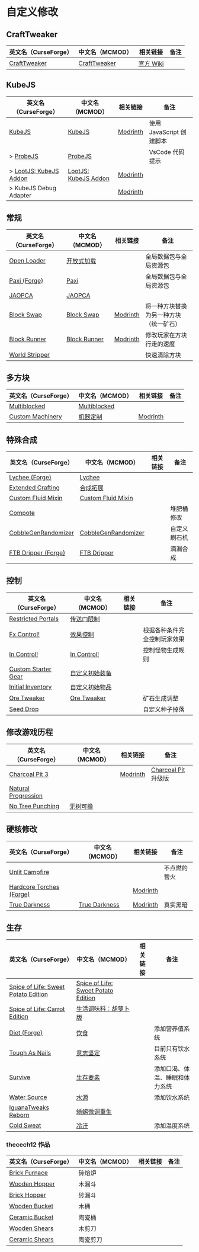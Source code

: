 # 自定义修改

## CraftTweaker

| 英文名（CurseForge）                                                      | 中文名（MCMOD）                                     | 相关链接                                  | 备注 |
| ------------------------------------------------------------------------- | --------------------------------------------------- | ----------------------------------------- | ---- |
| [CraftTweaker](https://www.curseforge.com/minecraft/mc-mods/crafttweaker) | [CraftTweaker](https://www.mcmod.cn/class/669.html) | [官方 Wiki](https://docs.blamejared.com/) |      |

## KubeJS

| 英文名（CurseForge）                                                                | 中文名（MCMOD）                                              | 相关链接                                                  | 备注                     |
| ----------------------------------------------------------------------------------- | ------------------------------------------------------------ | --------------------------------------------------------- | ------------------------ |
| [KubeJS](https://www.curseforge.com/minecraft/mc-mods/kubejs)                       | [KubeJS](https://www.mcmod.cn/class/2450.html)               | [Modrinth](https://modrinth.com/mod/kubejs)               | 使用 JavaScript 创建脚本 |
| > [ProbeJS](https://www.curseforge.com/minecraft/mc-mods/probejs)                   | [ProbeJS](https://www.mcmod.cn/class/6486.html)              |                                                           | VsCode 代码提示          |
| > [LootJS: KubeJS Addon](https://www.curseforge.com/minecraft/mc-mods/lootjs-forge) | [LootJS: KubeJS Addon](https://www.mcmod.cn/class/6327.html) | [Modrinth](https://modrinth.com/mod/lootjs)               |                          |
| > KubeJS Debug Adapter                                                              |                                                              | [Modrinth](https://modrinth.com/mod/kubejs-debug-adapter) |                          |

## 常规

| 英文名（CurseForge）                                                            | 中文名（MCMOD）                                      | 相关链接                                          | 备注                                   |
| ------------------------------------------------------------------------------- | ---------------------------------------------------- | ------------------------------------------------- | -------------------------------------- |
| [Open Loader](https://www.curseforge.com/minecraft/mc-mods/open-loader)         | [开放式加载](https://www.mcmod.cn/class/3002.html)   |                                                   | 全局数据包与全局资源包                 |
| [Paxi (Forge)](https://www.curseforge.com/minecraft/mc-mods/paxi-forge)         | [Paxi](https://www.mcmod.cn/class/4615.html)         |                                                   | 全局数据包与全局资源包                 |
| [JAOPCA](https://www.curseforge.com/minecraft/mc-mods/jaopca)                   | [JAOPCA](https://www.mcmod.cn/class/878.html)        |                                                   |                                        |
| [Block Swap](https://www.curseforge.com/minecraft/mc-mods/block-swap)           | [Block Swap](https://www.mcmod.cn/class/3865.html)   | [Modrinth](https://modrinth.com/mod/block-swap)   | 将一种方块替换为另一种方块（统一矿石） |
| [Block Runner](https://www.curseforge.com/minecraft/mc-mods/block-runner-forge) | [Block Runner](https://www.mcmod.cn/class/7311.html) | [Modrinth](https://modrinth.com/mod/block-runner) | 修改玩家在方块行走的速度               |
| [World Stripper](https://www.curseforge.com/minecraft/mc-mods/world-stripper)   |                                                      |                                                   | 快速清除方块                           |

## 多方块

| 英文名（CurseForge）                                                              | 中文名（MCMOD）                                      | 相关链接                                              | 备注 |
| --------------------------------------------------------------------------------- | ---------------------------------------------------- | ----------------------------------------------------- | ---- |
| [Multiblocked](https://www.curseforge.com/minecraft/mc-mods/multiblocked)         | [Multiblocked](https://www.mcmod.cn/class/6191.html) |                                                       |      |
| [Custom Machinery](https://www.curseforge.com/minecraft/mc-mods/custom-machinery) | [机器定制](https://www.mcmod.cn/class/3903.html)     | [Modrinth](https://modrinth.com/mod/custom-machinery) |      |

## 特殊合成

| 英文名（CurseForge）                                                                    | 中文名（MCMOD）                                             | 相关链接 | 备注         |
| --------------------------------------------------------------------------------------- | ----------------------------------------------------------- | -------- | ------------ |
| [Lychee (Forge)](https://www.curseforge.com/minecraft/mc-mods/lychee)                   | [Lychee](https://www.mcmod.cn/class/5559.html)              |          |              |
| [Extended Crafting](https://www.curseforge.com/minecraft/mc-mods/extended-crafting)     | [合成拓展](https://www.mcmod.cn/class/1602.html)            |          |              |
| [Custom Fluid Mixin](https://www.curseforge.com/minecraft/mc-mods/custom-fluid-mixin)   | [Custom Fluid Mixin](https://www.mcmod.cn/class/5942.html)  |          |              |
| [Compote](https://www.curseforge.com/minecraft/mc-mods/compote)                         |                                                             |          | 堆肥桶修改   |
| [CobbleGenRandomizer](https://www.curseforge.com/minecraft/mc-mods/cobblegenrandomizer) | [CobbleGenRandomizer](https://www.mcmod.cn/class/4149.html) |          | 自定义刷石机 |
| [FTB Dripper (Forge)](https://www.curseforge.com/minecraft/mc-mods/ftb-dripper-forge)   | [FTB Dripper](https://www.mcmod.cn/class/4930.html)         |          | 滴漏合成     |

## 控制

| 英文名（CurseForge）                                                                    | 中文名（MCMOD）                                        | 相关链接 | 备注                         |
| --------------------------------------------------------------------------------------- | ------------------------------------------------------ | -------- | ---------------------------- |
| [Restricted Portals](https://www.curseforge.com/minecraft/mc-mods/restricted-portals)   | [传送门限制](https://www.mcmod.cn/class/1911.html)     |          |                              |
| [Fx Control!](https://www.curseforge.com/minecraft/mc-mods/fx-control)                  | [效果控制](https://www.mcmod.cn/class/4942.html)       |          | 根据各种条件完全控制玩家效果 |
| [In Control!](https://www.curseforge.com/minecraft/mc-mods/in-control)                  | [In Control!](https://www.mcmod.cn/class/3826.html)    |          | 控制怪物生成规则             |
| [Custom Starter Gear](https://www.curseforge.com/minecraft/mc-mods/custom-starter-gear) | [自定义初始装备](https://www.mcmod.cn/class/1918.html) |          |                              |
| [Initial Inventory](https://www.curseforge.com/minecraft/mc-mods/initial-inventory)     | [自定义初始物品](https://www.mcmod.cn/class/1510.html) |          |                              |
| [Ore Tweaker](https://www.curseforge.com/minecraft/mc-mods/ore-tweaker)                 | [Ore Tweaker](https://www.mcmod.cn/class/4479.html)    |          | 矿石生成调整                 |
| [Seed Drop](https://www.curseforge.com/minecraft/mc-mods/seed-drop)                     |                                                        |          | 自定义种子掉落               |

## 修改游戏历程

| 英文名（CurseForge）                                                                     | 中文名（MCMOD）                                  | 相关链接                                          | 备注                                                        |
| ---------------------------------------------------------------------------------------- | ------------------------------------------------ | ------------------------------------------------- | ----------------------------------------------------------- |
| [Charcoal Pit 3](https://www.curseforge.com/minecraft/mc-mods/charcoal-pit-3)            |                                                  | [Modrinth](https://modrinth.com/mod/charcoal_pit) | [Charcoal Pit](https://www.mcmod.cn/class/1225.html) 升级版 |
| [Natural Progression](https://www.curseforge.com/minecraft/mc-mods/natural-progressions) |                                                  |                                                   |                                                             |
| [No Tree Punching](https://www.curseforge.com/minecraft/mc-mods/no-tree-punching)        | [无树可撸](https://www.mcmod.cn/class/2138.html) |                                                   |                                                             |

## 硬核修改

| 英文名（CurseForge）                                                                            | 中文名（MCMOD）                                       | 相关链接                                              | 备注         |
| ----------------------------------------------------------------------------------------------- | ----------------------------------------------------- | ----------------------------------------------------- | ------------ |
| [Unlit Campfire](https://www.curseforge.com/minecraft/mc-mods/unlit-campfire)                   |                                                       |                                                       | 不点燃的营火 |
| [Hardcore Torches (Forge)](https://www.curseforge.com/minecraft/mc-mods/hardcore-torches-forge) |                                                       | [Modrinth](https://modrinth.com/mod/hardcore-torches) |              |
| [True Darkness](https://www.curseforge.com/minecraft/mc-mods/true-darkness)                     | [True Darkness](https://www.mcmod.cn/class/5334.html) | [Modrinth](https://modrinth.com/mod/true-darkness)    | 真实黑暗     |

## 生存

| 英文名（CurseForge）                                                                                                   | 中文名（MCMOD）                                                             | 相关链接 | 备注                           |
| ---------------------------------------------------------------------------------------------------------------------- | --------------------------------------------------------------------------- | -------- | ------------------------------ |
| [Spice of Life: Sweet Potato Edition](https://www.curseforge.com/minecraft/mc-mods/spice-of-life-sweet-potato-edition) | [Spice of Life: Sweet Potato Edition](https://www.mcmod.cn/class/7193.html) |          |                                |
| [Spice of Life: Carrot Edition](https://www.curseforge.com/minecraft/mc-mods/spice-of-life-carrot-edition)             | [生活调味料：胡萝卜版](https://www.mcmod.cn/class/1836.html)                |          |                                |
| [Diet (Forge)](https://www.curseforge.com/minecraft/mc-mods/diet)                                                      | [饮食](https://www.mcmod.cn/class/3599.html)                                |          | 添加营养值系统                 |
| [Tough As Nails](https://www.curseforge.com/minecraft/mc-mods/tough-as-nails)                                          | [意志坚定](https://www.mcmod.cn/class/531.html)                             |          | 目前只有饮水系统               |
| [Survive](https://www.curseforge.com/minecraft/mc-mods/survive)                                                        | [生存要素](https://www.mcmod.cn/class/3493.html)                            |          | 添加口渴、体温、睡眠和体力系统 |
| [Water Source](https://www.curseforge.com/minecraft/mc-mods/water-source)                                              | [水源](https://www.mcmod.cn/class/2638.html)                                |          | 添加饮水系统                   |
| [IguanaTweaks Reborn](https://www.curseforge.com/minecraft/mc-mods/iguanatweaks-reborn)                                | [蜥蜴微调重生](https://www.mcmod.cn/class/4130.html)                        |          |                                |
| [Cold Sweat](https://www.curseforge.com/minecraft/mc-mods/cold-sweat)                                                  | [冷汗](https://www.mcmod.cn/class/4383.html)                                |          | 添加温度系统                   |

### thecech12 作品

| 英文名（CurseForge）                                                          | 中文名（MCMOD） | 相关链接 | 备注 |
| ----------------------------------------------------------------------------- | --------------- | -------- | ---- |
| [Brick Furnace](https://www.curseforge.com/minecraft/mc-mods/brick-furnace)   | 砖熔炉          |          |      |
| [Wooden Hopper](https://www.curseforge.com/minecraft/mc-mods/wooden-hopper)   | 木漏斗          |          |      |
| [Brick Hopper](https://www.curseforge.com/minecraft/mc-mods/brick-hopper)     | 砖漏斗          |          |      |
| [Wooden Bucket](https://www.curseforge.com/minecraft/mc-mods/wooden-bucket)   | 木桶            |          |      |
| [Ceramic Bucket](https://www.curseforge.com/minecraft/mc-mods/ceramic-bucket) | 陶瓷桶          |          |      |
| [Wooden Shears](https://www.curseforge.com/minecraft/mc-mods/wooden-shears)   | 木剪刀          |          |      |
| [Ceramic Shears](https://www.curseforge.com/minecraft/mc-mods/ceramic-shears) | 陶瓷剪刀        |          |      |
